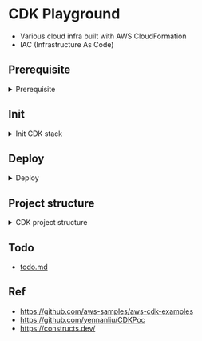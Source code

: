 # CDK Playground

- Various cloud infra built with AWS CloudFormation
- IAC (Infrastructure As Code)


## Prerequisite

<details>
<summary>Prerequisite</summary>

- Install aws CLI

- Install node, npm
	- `brew install node`

- Install CDK CLI
	- `npm install -g aws-cdk`

- Config aws CLI
	- `brew install awscli`
	- `aws configure`

- Install needed pkg
	- `npm install aws-cdk-lib constructs`

- Remove cache & install pkgs
	- `rm -rf node_modules package-lock.json`
	- `npm install`


</details>


## Init

<details>
<summary>Init CDK stack</summary>


```bash
# init project
cdk init sample-app --language typescript

# install pkg
npm install


# compile TS code
npm run build


# show all CDK
cdk list # or : cdk list --long

# (ONLY first time) install the bootstrap stack into an environment, save needed pkg in S3
cdk bootstrap
```

</details>



## Deploy

<details>
<summary>Deploy</summary>


```bash
# Synthesizes and prints the CloudFormation : template for this stack 
cdk synth # or : cdk synthesize

# diff
cdk diff

# deploy
cdk deploy

# deploy multiple stacks at once
cdk deploy --all


# deploy
# which will assess whether a hotswap deployment can be performed instead of a CloudFormation deployment. If possible, the CDK CLI will use AWS service APIs to directly make the changes; otherwise it will fall back to performing a full CloudFormation deployment.
cdk deploy --hotswap


# Force deploy (NO need to wait `UPDATE_ROLLBACK_COMPLETE``)
cdk deploy --force


# NOTE !!! if want to deploy a new stack while the other stack (same CDK) is being destroyed on time same
cdk deploy --output cdk.out2.deploy

# sync
#  except that instead of being a one-shot operation, it monitors your code and assets for changes and attempts to perform a deployment automatically when a change is detected.
cdk watch

# destroy CDK
cdk destroy CdkWorkshopStack
```

</details>

## Project structure

<details>
<summary>CDK project structure</summary>

```
├── bin
│   └── cdk-demo.ts
├── cdk.json
├── jest.config.js
├── lib
│   └── cdk-demo-stack.ts
├── package.json
├── package-lock.json
├── README.md
├── test
│   └── cdk-demo.test.ts
└── tsconfig.json

- bin/cdk-project.ts - 這是進入 CDK 應用程式的途徑。此檔案將會載入/建立我們在 lib/* 底下定義的所有堆疊

- lib/cdk-project-stack.ts - 這是主要的 CDK 應用程式堆疊的定義之處。資源及其屬性可存放於此處。

- package.json - 您會在此處定義專案相依性，以及一些額外資訊和建置指令碼 (npm build、npm test、npm watch)。

- cdk.json - 此檔案會向工具組指出如何執行你的應用程式，以及與 CDK 和你的專案相關的一些額外設定和參數。

- tsconfig.json：typescript 設定檔

- .npmignore：告訴 npm 應該要排除的文件

- node_modules：nodejs 套件包執行完 npm install 後的文件都會安裝在此資料夾裡面

- test：CDK 測試的程式位置
```

</details>

## Todo

- [todo.md](./doc/todo.md)

## Ref

- https://github.com/aws-samples/aws-cdk-examples
- https://github.com/yennanliu/CDKPoc
- https://constructs.dev/


